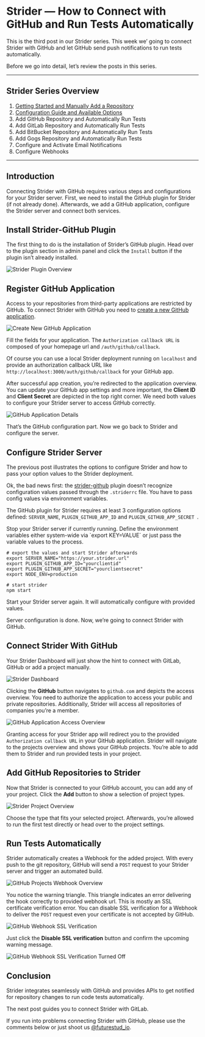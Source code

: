 # Strider — How to Connect with GitHub and Run Tests Automatically

This is the third post in our Strider series. This week we’ going to connect Strider with GitHub and let GitHub send push notifications to run tests automatically.

Before we go into detail, let’s review the posts in this series.


---

## Strider Series Overview
1. [Getting Started and Manually Add a Repository](http://futurestud.io/blog/strider-getting-started-and-manually-add-a-repository)
2. [Configuration Guide and Available Options](http://futurestud.io/blog/strider-configuration-guide-and-available-options)
3. Add GitHub Repository and Automatically Run Tests
4. Add GitLab Repository and Automatically Run Tests
5. Add BitBucket Repository and Automatically Run Tests
6. Add Gogs Repository and Automatically Run Tests
7. Configure and Activate Email Notifications
8. Configure Webhooks

---

## Introduction
Connecting Strider with GitHub requires various steps and configurations for your Strider server. First, we need to install the GitHub plugin for Strider (if not already done). Afterwards, we add a GitHub application, configure the Strider server and connect both services.


## Install Strider-GitHub Plugin
The first thing to do is the installation of Strider’s GitHub plugin. Head over to the plugin section in admin panel and click the `Install` button if the plugin isn’t already installed.

![Strider Plugin Overview]()

## Register GitHub Application
Access to your repositories from third-party applications are restricted by GitHub. To connect Strider with GitHub you need to [create a new GitHub application](https://github.com/settings/applications/new).

![Create New GitHub Application]()

Fill the fields for your application. The `Authorization callback URL` is composed of your homepage url and `/auth/github/callback`.

Of course you can use a local Strider deployment running on `localhost` and provide an authorization callback URL like `http://localhost:3000/auth/github/callback` for your GitHub app.

After successful app creation, you’re redirected to the application overview. You can update your GitHub app settings and more important, the **Client ID** and **Client Secret** are depicted in the top right corner. We need both values to configure your Strider server to access GitHub correctly.

![GitHub Application Details]()

That’s the GitHub configuration part. Now we go back to Strider and configure the server.


## Configure Strider Server
The previous post illustrates the options to configure Strider and how to pass your option values to the Strider deployment.

Ok, the bad news first: the [strider-github](https://github.com/Strider-CD/strider-github) plugin doesn’t recognize configuration values passed through the `.striderrc` file. You have to pass config values via environment variables.

The GitHub plugin for Strider requires at least 3 configuration options defined: `SERVER_NAME`, `PLUGIN_GITHUB_APP_ID` and `PLUGIN_GITHUB_APP_SECRET `.

Stop your Strider server if currently running. Define the environment variables either system-wide via `export KEY=VALUE´ or just pass the variable values to the process.

	# export the values and start Strider afterwards
	export SERVER_NAME="https://your.strider.url"
	export PLUGIN_GITHUB_APP_ID="yourclientid"
	export PLUGIN_GITHUB_APP_SECRET="yourclientsecret"
	export NODE_ENV=production
	
	# start strider
	npm start

Start your Strider server again. It will automatically configure with provided values.

Server configuration is done. Now, we’re going to connect Strider with GitHub.


## Connect Strider With GitHub
Your Strider Dashboard will just show the hint to connect with GitLab, GitHub or add a project manually. 

![Strider Dashboard]()

Clicking the **GitHub** button navigates to `github.com` and depicts the access overview. You need to authorize the application to access your public and private repositories. Additionally, Strider will access all repositories of companies you’re a member.

![GitHub Application Access Overview]()

Granting access for your Strider app will redirect you to the provided `Authorization callback URL` in your GitHub application. Strider will navigate to the projects overview and shows your GitHub projects. You’re able to add them to Strider and run provided tests in your project.


## Add GitHub Repositories to Strider
Now that Strider is connected to your GitHub account, you can add any of your project. Click the **Add** button to show a selection of project types. 

![Strider Project Overview]()

Choose the type that fits your selected project. Afterwards, you’re allowed to run the first test directly or head over to the project settings.


## Run Tests Automatically
Strider automatically creates a Webhook for the added project. With every push to the git repository, GitHub will send a `POST` request to your Strider server and trigger an automated build.

![GitHub Projects Webhook Overview]()

You notice the warning triangle. This triangle indicates an error delivering the hook correctly to provided webhook url. This is mostly an SSL certificate verification error. You can disable SSL verification for a Webhook to deliver the `POST` request even your certificate is not accepted by GitHub.

![GitHub Webhook SSL Verification]()

Just click the **Disable SSL verification** button and confirm the upcoming warning message.

![GitHub Webhook SSL Verification Turned Off]()


## Conclusion
Strider integrates seamlessly with GitHub and provides APIs to get notified for repository changes to run code tests automatically.

The next post guides you to connect Strider with GitLab.

If you run into problems connecting Strider with GitHub, please use the comments below or just shoot us [@futurestud_io](https://twitter.com/futurestud_io).
